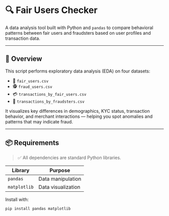 # 🔍 Fair Users Checker

A data analysis tool built with Python and `pandas` to compare behavioral patterns between fair users and fraudsters based on user profiles and transaction data.

---

## 🚀 Overview

This script performs exploratory data analysis (EDA) on four datasets:

- 👤 `fair_users.csv`
- 🕵️ `fraud_users.csv`
- 💳 `transactions_by_fair_users.csv`
- 🧨 `transactions_by_fraudsters.csv`

It visualizes key differences in demographics, KYC status, transaction behavior, and merchant interactions — helping you spot anomalies and patterns that may indicate fraud.

---

## 📦 Requirements

> ✅ All dependencies are standard Python libraries.

| Library        | Purpose                     |
|----------------|-----------------------------|
| `pandas`       | Data manipulation            |
| `matplotlib`   | Data visualization           |

Install with:

```bash
pip install pandas matplotlib
